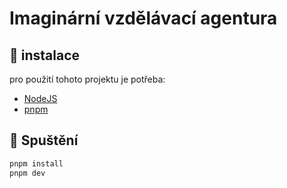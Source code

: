 # Imaginární vzdělávací agentura

## 📖 instalace

pro použití tohoto projektu je potřeba:
- [NodeJS](https://nodejs.org/en/)
- [pnpm](https://pnpm.io/)

## 🚀 Spuštění

```bash
pnpm install
pnpm dev
```